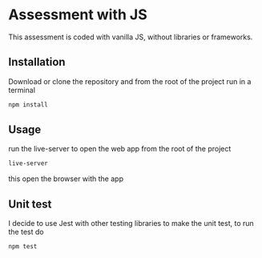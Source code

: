 # Assessment with JS

This assessment is coded with vanilla JS, without libraries or frameworks.

## Installation

Download or clone the repository and from the root of the project run in a terminal

```bash
npm install
```

## Usage

run the live-server to open the web app from the root of the project

```bash
live-server
```
this open the browser with the app

## Unit test

I decide to use Jest with other testing libraries to make the unit test, to run the test do

```bash
npm test
```
